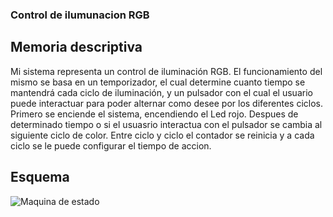 ### Control de ilumunacion RGB

## Memoria descriptiva

Mi sistema representa un control de iluminación RGB. El funcionamiento del mismo se basa en un
temporizador, el cual determine cuanto tiempo se mantendrá cada ciclo de iluminación, y un
pulsador con el cual el usuario puede interactuar para poder alternar como desee por los diferentes
ciclos.
Primero se enciende el sistema, encendiendo el Led rojo. Despues de determinado tiempo o si el
usuasrio interactua con el pulsador se cambia al siguiente ciclo de color. Entre ciclo y ciclo el
contador se reinicia y a cada ciclo se le puede configurar el tiempo de accion.

## Esquema
![Maquina de estado](https://github.com/user-attachments/assets/f7a4ee4d-a866-46f1-a59f-6930f914686d)
